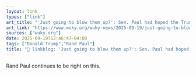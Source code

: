 ```yaml
---
layout: link
types: ["link"]
art_title: "'Just going to blow them up?': Sen. Paul had hoped the Trump administration was backing off on boat strikes"
art_link: "https://www.wuky.org/wuky-news/2025-09-19/just-going-to-blow-them-up-sen-paul-had-hoped-the-trump-administration-was-backing-off-on-boat-strikes"
sources: ["wuky.org"]
date: 2025-09-19T12:46:47-04:00
tags: ["Donald Trump","Rand Paul"]
title: "🔗 linkblog: 'Just going to blow them up?': Sen. Paul had hoped the Trump administration was backing off on boat strikes"
---
```

Rand Paul continues to be right on this.